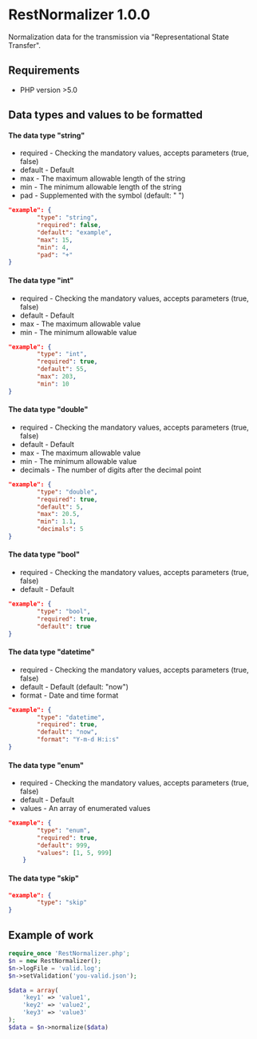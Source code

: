 RestNormalizer 1.0.0
====================

Normalization data for the transmission via "Representational State Transfer".

## Requirements
* PHP version >5.0

## Data types and values to be formatted

#### The data type "string"
* required - Checking the mandatory values, accepts parameters (true, false)
* default - Default
* max - The maximum allowable length of the string
* min - The minimum allowable length of the string
* pad - Supplemented with the symbol (default: " ")

```json
"example": {
        "type": "string",
        "required": false,
        "default": "example",
        "max": 15,
        "min": 4,
        "pad": "+"
}
```

#### The data type "int"
* required - Checking the mandatory values, accepts parameters (true, false)
* default - Default
* max - The maximum allowable value
* min - The minimum allowable value

```json
"example": {
        "type": "int",
        "required": true,
        "default": 55,
        "max": 203,
        "min": 10
}
```

#### The data type "double"
* required - Checking the mandatory values, accepts parameters (true, false)
* default - Default
* max - The maximum allowable value
* min - The minimum allowable value
* decimals - The number of digits after the decimal point

```json
"example": {
        "type": "double",
        "required": true,
        "default": 5,
        "max": 20.5,
        "min": 1.1,
        "decimals": 5
}
```
#### The data type "bool"
* required - Checking the mandatory values, accepts parameters (true, false)
* default - Default

```json
"example": {
        "type": "bool",
        "required": true,
        "default": true
}
```
#### The data type "datetime"
* required - Checking the mandatory values, accepts parameters (true, false)
* default - Default (default: "now")
* format - Date and time format

```json
"example": {
        "type": "datetime",
        "required": true,
        "default": "now",
        "format": "Y-m-d H:i:s"
}
```
#### The data type "enum"
* required - Checking the mandatory values, accepts parameters (true, false)
* default - Default
* values - An array of enumerated values

```json
"example": {
        "type": "enum",
        "required": true,
        "default": 999,
        "values": [1, 5, 999]
    }
```
#### The data type "skip"

```json
"example": {
        "type": "skip"
}
```

## Example of work
```php
require_once 'RestNormalizer.php';
$n = new RestNormalizer();
$n->logFile = 'valid.log';
$n->setValidation('you-valid.json');

$data = array(
	'key1' => 'value1',
	'key2' => 'value2',
	'key3' => 'value3'
);
$data = $n->normalize($data)
```
